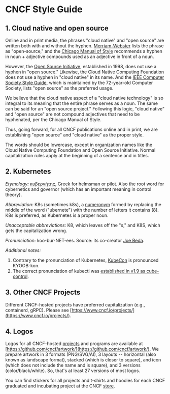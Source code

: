 # CNCF Style Guide #

## 1. Cloud native and open source ##

Online and in print media, the phrases "cloud native" and "open source" are written both with and without the hyphen.
[Merriam-Webster](https://www.merriam-webster.com/dictionary/open-source) lists the phrase as "open-source," and the
[Chicago Manual of Style](http://www.chicagomanualofstyle.org/16/images/ch07_tab01.pdf) recommends a hyphen in
noun + adjective compounds used as an adjective in front of a noun. 

However, the [Open Source Initiative](https://opensource.org/), established in 1998, does not use a hyphen in
"open source." Likewise, the Cloud Native Computing Foundation does not use a hyphen in "cloud native" in its name.
And the [IEEE Computer Society Style Guide](https://www.computer.org/cms/Computer.org/Publications/docs/2016CSStyleGuide.pdf),
which is maintained by the 72-year-old Computer Society, lists "open source" as the preferred usage.

We believe that the cloud native aspect of a "cloud native technology" is so integral to its meaning that the entire
phrase serves as a noun. The same can be said for an "open source project." Following this logic, "cloud native" and
"open source" are not compound adjectives that need to be hyphenated, per the Chicago Manual of Style.

Thus, going forward, for all CNCF publications online and in print, we are establishing "open source" and "cloud native"
as the proper style. 

The words should be lowercase, except in organization names like the Cloud Native Computing Foundation and Open Source
Initiative. Normal capitalization rules apply at the beginning of a sentence and in titles.

## 2. Kubernetes ##

*Etymology:* [κυβερνήτης](https://en.wiktionary.org/wiki/%CE%BA%CF%85%CE%B2%CE%B5%CF%81%CE%BD%CE%AE%CF%84%CE%B7%CF%82),
Greek for helmsman or pilot. Also the root word for cybernetics and governor (which has an important meaning in control
theory).

*Abbreviation:* K8s (sometimes k8s), a [numeronym](https://en.wikipedia.org/wiki/Numeronym) formed by replacing the
middle of the word ("ubernete") with the number of letters it contains (8). K8s is preferred, as Kubernetes is a proper noun. 

*Unacceptable abbreviations:* K8, which leaves off the "s," and K8S, which gets the capitalization wrong.

*Pronunciation:* koo-bur-NET-ees. Source: its co-creator [Joe Beda](https://twitter.com/jbeda/status/773368060728057856).

*Additional notes:*

1. Contrary to the pronunciation of Kubernetes, [KubeCon](http://kubecon.io) is pronounced KYOOB-kon.
2. The correct pronunciation of kubectl was [established in v1.9 as cube-control](https://github.com/kubernetes/kubernetes/blame/master/CHANGELOG-1.9.md#L1125).

## 3. Other CNCF Projects ##

Different CNCF-hosted projects have preferred capitalization (e.g., containerd, gRPC). Please see
[https://www.cncf.io/projects/](https://www.cncf.io/projects/).

## 4. Logos ##

Logos for all CNCF-hosted [projects](https://www.cncf.io/projects/) and programs are available at
[https://github.com/cncf/artwork/](https://github.com/cncf/artwork/). We prepare artwork in 3 formats
(PNG/SVG/AI), 3 layouts -- horizontal (also known as landscape format), stacked (which is closer to square),
and icon (which does not include the name and is square), and 3 versions (color/black/white). So, that's at
least 27 versions of most logos.

You can find stickers for all projects and t-shirts and hoodies for each CNCF graduated and incubating project
at the CNCF [store](https://store.cncf.io/).
